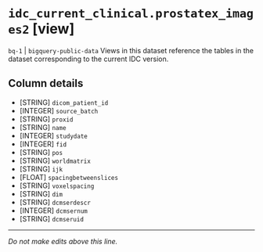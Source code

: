# `idc_current_clinical.prostatex_images2` [view]
`bq-1` | `bigquery-public-data`
Views in this dataset reference the tables in the dataset corresponding to the current IDC version.

## Column details
* [STRING]    `dicom_patient_id`
* [INTEGER]   `source_batch`
* [STRING]    `proxid`
* [STRING]    `name`
* [INTEGER]   `studydate`
* [INTEGER]   `fid`
* [STRING]    `pos`
* [STRING]    `worldmatrix`
* [STRING]    `ijk`
* [FLOAT]     `spacingbetweenslices`
* [STRING]    `voxelspacing`
* [STRING]    `dim`
* [STRING]    `dcmserdescr`
* [INTEGER]   `dcmsernum`
* [STRING]    `dcmseruid`

-------------------------------------------------------------------------------
*Do not make edits above this line.*
